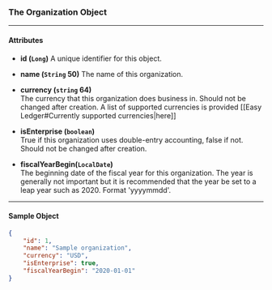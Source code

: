 ### The Organization Object
___
#### Attributes
- **id (`Long`)**
A unique identifier for this object.

- **name (`String` 50)**
The name of this organization.

- **currency (`string` 64)**<br/>
The currency that this organization does business in. Should not be changed after creation. A list of supported currencies is provided [[Easy Ledger#Currently supported currencies|here]]

- **isEnterprise (`boolean`)**<br/>
True if this organization uses double-entry accounting, false if not. Should not be changed after creation.

- **fiscalYearBegin(`LocalDate`)**<br/>
The beginning date of the fiscal year for this organization. The year is generally not important but it is recommended that the year be set to a leap year such as 2020. Format 'yyyymmdd'.

___
#### Sample Object
```json
{
    "id": 1,
    "name": "Sample organization",
    "currency": "USD",
    "isEnterprise": true,
	"fiscalYearBegin": "2020-01-01"
}
```


